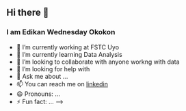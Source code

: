 ## Hi there 👋
### I am Edikan Wednesday Okokon
- 🔭 I’m currently working at FSTC Uyo
- 🌱 I’m currently learning Data Analysis
- 👯 I’m looking to collaborate with anyone workng with data
- 🤔 I’m looking for help with 
- 💬 Ask me about ...
- 📫 You can reach me on [linkedin](https://www.linkedin.com/in/edikanwednesday?utm_source=share&utm_campaign=share_via&utm_content=profile&utm_medium=android_app)
- 😄 Pronouns: ...
- ⚡ Fun fact: ...
-->
